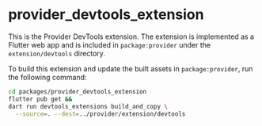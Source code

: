 # provider_devtools_extension

This is the Provider DevTools extension. The extension is implemented
as a Flutter web app and is included in `package:provider` under the
`extension/devtools` directory.

To build this extension and update the built assets in `package:provider`,
run the following command:

```sh
cd packages/provider_devtools_extension
flutter pub get &&
dart run devtools_extensions build_and_copy \
  --source=. --dest=../provider/extension/devtools
```
